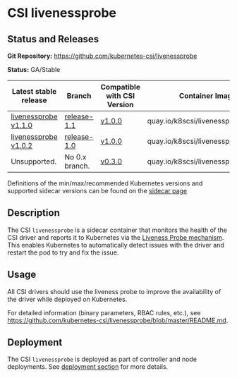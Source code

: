 # CSI livenessprobe

## Status and Releases

**Git Repository:** https://github.com/kubernetes-csi/livenessprobe

**Status:** GA/Stable

Latest stable release | Branch | Compatible with CSI Version | Container Image | Min k8s Version | Max k8s version
--|--|--|--|--|--
[livenessprobe v1.1.0](https://github.com/kubernetes-csi/livenessprobe/releases/tag/v1.1.0) | [release-1.1](https://github.com/kubernetes-csi/livenessprobe/tree/release-1.1) | [v1.0.0](https://github.com/container-storage-interface/spec/releases/tag/v1.0.0) | quay.io/k8scsi/livenessprobe:v1.1.0 | v1.13 | -
[livenessprobe v1.0.2](https://github.com/kubernetes-csi/livenessprobe/releases/tag/v1.0.2) | [release-1.0](https://github.com/kubernetes-csi/livenessprobe/tree/release-1.0) | [v1.0.0](https://github.com/container-storage-interface/spec/releases/tag/v1.0.0) | quay.io/k8scsi/livenessprobe:v1.0.2 | v1.13 | -
Unsupported. | No 0.x branch. | [v0.3.0](https://github.com/container-storage-interface/spec/releases/tag/v0.3.0) | quay.io/k8scsi/livenessprobe:v0.4.1 | v1.10 | -

Definitions of the min/max/recommended Kubernetes versions and supported sidecar versions can be found on the
[sidecar page](sidecar-containers.md#versioning)

## Description

The CSI `livenessprobe` is a sidecar container that monitors the health of the CSI driver and reports it to Kubernetes via the [Liveness Probe mechanism](https://kubernetes.io/docs/tasks/configure-pod-container/configure-liveness-readiness-probes/). This enables Kubernetes to automatically detect issues with the driver and restart the pod to try and fix the issue.

## Usage

All CSI drivers should use the liveness probe to improve the availability of the driver while deployed on Kubernetes.

For detailed information (binary parameters, RBAC rules, etc.), see https://github.com/kubernetes-csi/livenessprobe/blob/master/README.md.

## Deployment

The CSI `livenessprobe` is deployed as part of controller and node deployments. See [deployment section](deploying.md) for more details.

